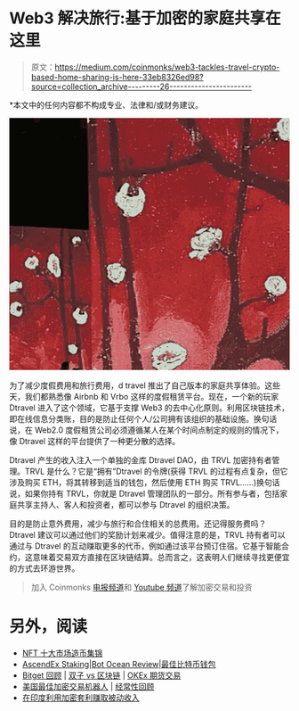 # Web3 解决旅行:基于加密的家庭共享在这里

> 原文：<https://medium.com/coinmonks/web3-tackles-travel-crypto-based-home-sharing-is-here-33eb8326ed98?source=collection_archive---------26----------------------->

*本文中的任何内容都不构成专业、法律和/或财务建议。

![](img/1968e92ca9972290d0dd35c6ff1200d8.png)

为了减少度假费用和旅行费用，d travel 推出了自己版本的家庭共享体验。这些天，我们都熟悉像 Airbnb 和 Vrbo 这样的度假租赁平台。现在，一个新的玩家 Dtravel 进入了这个领域，它基于支撑 Web3 的去中心化原则。利用区块链技术，即在线信息分类账，目的是防止任何个人/公司拥有该组织的基础设施。换句话说，在 Web2.0 度假租赁公司必须遵循某人在某个时间点制定的规则的情况下，像 Dtravel 这样的平台提供了一种更分散的选择。

Dtravel 产生的收入注入一个单独的金库 Dtravel DAO，由 TRVL 加密持有者管理。TRVL 是什么？它是“拥有”Dtravel 的令牌(获得 TRVL 的过程有点复杂，但它涉及购买 ETH，将其转移到适当的钱包，然后使用 ETH 购买 TRVL……)换句话说，如果你持有 TRVL，你就是 Dtravel 管理团队的一部分。所有参与者，包括家庭共享主持人、客人和投资者，都可以参与 Dtravel 的组织决策。

目的是防止意外费用，减少与旅行和合住相关的总费用。还记得服务费吗？Dtravel 建议可以通过他们的奖励计划来减少。值得注意的是，TRVL 持有者可以通过与 Dtravel 的互动赚取更多的代币，例如通过该平台预订住宿。它基于智能合约，这意味着交易双方直接在区块链结算。总而言之，这表明人们继续寻找更便宜的方式去环游世界。

> 加入 Coinmonks [电报频道](https://t.me/coincodecap)和 [Youtube 频道](https://www.youtube.com/c/coinmonks/videos)了解加密交易和投资

# 另外，阅读

*   [NFT 十大市场造币集锦](https://coincodecap.com/nft-marketplaces)
*   [AscendEx Staking](https://coincodecap.com/ascendex-staking)|[Bot Ocean Review](https://coincodecap.com/bot-ocean-review)|[最佳比特币钱包](https://coincodecap.com/bitcoin-wallets-india)
*   [Bitget 回顾](https://coincodecap.com/bitget-review) | [双子 vs 区块链](https://coincodecap.com/gemini-vs-blockfi) | [OKEx 期货交易](https://coincodecap.com/okex-futures-trading)
*   [美国最佳加密交易机器人](https://coincodecap.com/crypto-trading-bots-in-the-us) | [经常性回顾](https://coincodecap.com/changelly-review)
*   [在印度利用加密套利赚取被动收入](https://coincodecap.com/crypto-arbitrage-in-india)